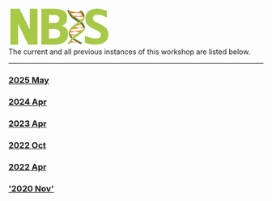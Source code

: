 <div class='wrapper-logo'><img class='logo' src='assets/logo.svg'></div>The current and all previous instances of this workshop are listed below.
<hr>
<div class='workshop-list'>
<h3><a href='https://NBISweden.github.io/workshop-data-visualization-r/2505/'>2025 May</a></h3><h3><a href='https://NBISweden.github.io/workshop-data-visualization-r/2404/'>2024 Apr</a></h3><h3><a href='https://NBISweden.github.io/workshop-data-visualization-r/2304/'>2023 Apr</a></h3><h3><a href='https://NBISweden.github.io/workshop-data-visualization-r/2210/'>2022 Oct</a></h3><h3><a href='https://NBISweden.github.io/workshop-data-visualization-r/2204/'>2022 Apr</a></h3><h3><a href='https://nbisweden.github.io/Workshop_geneco_2020_05/docs/'>'2020 Nov'</a></h3></div>
